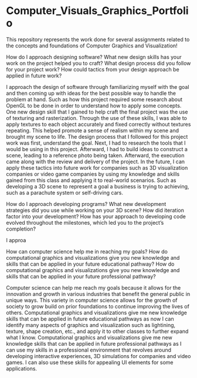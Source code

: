 # Computer_Visuals_Graphics_Portfolio

This repository represents the work done for several assignments related to the concepts and foundations of Computer Graphics and Visualization!

How do I approach designing software? What new design skills has your work on the project helped you to craft? What design process did you follow for your project work? How could tactics from your design approach be applied in future work?

I approach the design of software through familiarizing myself with the goal and then coming up with ideas for the best possible way to handle the problem at hand. Such as how this project required some research about OpenGL to be done in order to understand how to apply some concepts. One new design skill that I gained to help craft the final project was the use of texturing and rasterization. Through the use of these skills, I was able to apply textures to each object accurately and fixed correctly without textures repeating. This helped promote a sense of realism within my scene and brought my scene to life. The design process that I followed for this project work was first, understand the goal. Next, I had to research the tools that I would be using in this project. Afterward, I had to build ideas to construct a scene, leading to a reference photo being taken. Afterward, the execution came along with the review and delivery of the project. In the future, I can apply these tactics into future work for companies such as 3D visualization companies or video game companies by using my knowledge and skills gained from this class and applying it to real-world scenarios. Such as developing a 3D scene to represent a goal a business is trying to achieving, such as a parachute system or self-driving cars. 

How do I approach developing programs? What new development strategies did you use while working on your 3D scene? How did iteration factor into your development? How has your approach to developing code evolved throughout the milestones, which led you to the project’s completion?

I approa

How can computer science help me in reaching my goals? How do computational graphics and visualizations give you new knowledge and skills that can be applied in your future educational pathway? How do computational graphics and visualizations give you new knowledge and skills that can be applied in your future professional pathway?

Computer science can help me reach my goals because it allows for the innovation and growth in various industries that benefit the general public in unique ways. This variety in computer science allows for the growth of society to grow build on prior foundations to continue improving the lives of others. Computational graphics and visualizations give me new knowledge skills that can be applied in future educational pathways as now I can identify many aspects of graphics and visualization such as lightining, texture, shape creation, etc., and apply it to other classes to further expand what I know. Computational graphics and visualizations give me new knowledge skills that can be applied in future professional pathways as I can use my skills in a professional environment that revolves around developing interactive experiences, 3D simulations for companies and video games. I can also use these skills for appealing UI elements for some applications.
